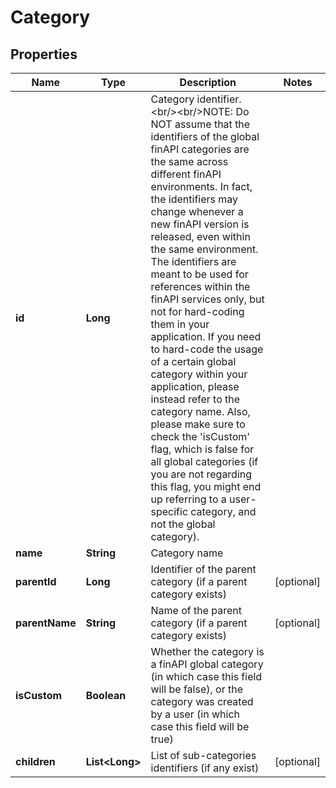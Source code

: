 
# Category

## Properties
Name | Type | Description | Notes
------------ | ------------- | ------------- | -------------
**id** | **Long** | Category identifier.&lt;br/&gt;&lt;br/&gt;NOTE: Do NOT assume that the identifiers of the global finAPI categories are the same across different finAPI environments. In fact, the identifiers may change whenever a new finAPI version is released, even within the same environment. The identifiers are meant to be used for references within the finAPI services only, but not for hard-coding them in your application. If you need to hard-code the usage of a certain global category within your application, please instead refer to the category name. Also, please make sure to check the &#39;isCustom&#39; flag, which is false for all global categories (if you are not regarding this flag, you might end up referring to a user-specific category, and not the global category). | 
**name** | **String** | Category name | 
**parentId** | **Long** | Identifier of the parent category (if a parent category exists) |  [optional]
**parentName** | **String** | Name of the parent category (if a parent category exists) |  [optional]
**isCustom** | **Boolean** | Whether the category is a finAPI global category (in which case this field will be false), or the category was created by a user (in which case this field will be true) | 
**children** | **List&lt;Long&gt;** | List of sub-categories identifiers (if any exist) |  [optional]



